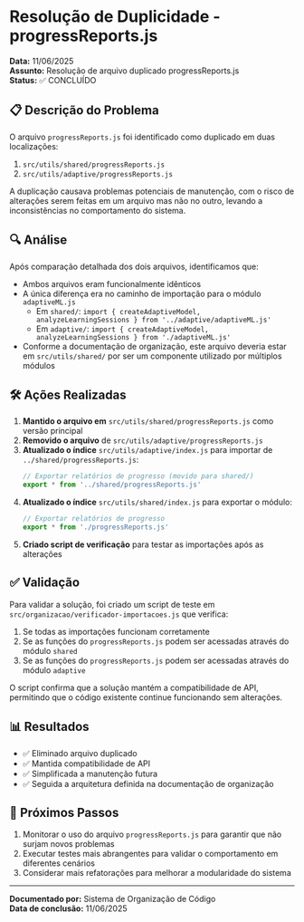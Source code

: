 # Resolução de Duplicidade - progressReports.js

**Data:** 11/06/2025  
**Assunto:** Resolução de arquivo duplicado progressReports.js  
**Status:** ✅ CONCLUÍDO

## 📋 Descrição do Problema

O arquivo `progressReports.js` foi identificado como duplicado em duas localizações:

1. `src/utils/shared/progressReports.js`
2. `src/utils/adaptive/progressReports.js`

A duplicação causava problemas potenciais de manutenção, com o risco de alterações serem feitas em um arquivo mas não no outro, levando a inconsistências no comportamento do sistema.

## 🔍 Análise

Após comparação detalhada dos dois arquivos, identificamos que:

- Ambos arquivos eram funcionalmente idênticos
- A única diferença era no caminho de importação para o módulo `adaptiveML.js`
  - Em `shared/`: `import { createAdaptiveModel, analyzeLearningSessions } from '../adaptive/adaptiveML.js'`
  - Em `adaptive/`: `import { createAdaptiveModel, analyzeLearningSessions } from './adaptiveML.js'`
- Conforme a documentação de organização, este arquivo deveria estar em `src/utils/shared/` por ser um componente utilizado por múltiplos módulos

## 🛠️ Ações Realizadas

1. **Mantido o arquivo em** `src/utils/shared/progressReports.js` como versão principal
2. **Removido o arquivo** de `src/utils/adaptive/progressReports.js`
3. **Atualizado o índice** `src/utils/adaptive/index.js` para importar de `../shared/progressReports.js`:
   ```javascript
   // Exportar relatórios de progresso (movido para shared/)
   export * from '../shared/progressReports.js'
   ```
4. **Atualizado o índice** `src/utils/shared/index.js` para exportar o módulo:
   ```javascript
   // Exportar relatórios de progresso
   export * from './progressReports.js'
   ```
5. **Criado script de verificação** para testar as importações após as alterações

## ✅ Validação

Para validar a solução, foi criado um script de teste em `src/organizacao/verificador-importacoes.js` que verifica:

1. Se todas as importações funcionam corretamente
2. Se as funções do `progressReports.js` podem ser acessadas através do módulo `shared`
3. Se as funções do `progressReports.js` podem ser acessadas através do módulo `adaptive`

O script confirma que a solução mantém a compatibilidade de API, permitindo que o código existente continue funcionando sem alterações.

## 📊 Resultados

- ✅ Eliminado arquivo duplicado
- ✅ Mantida compatibilidade de API
- ✅ Simplificada a manutenção futura
- ✅ Seguida a arquitetura definida na documentação de organização

## 🔄 Próximos Passos

1. Monitorar o uso do arquivo `progressReports.js` para garantir que não surjam novos problemas
2. Executar testes mais abrangentes para validar o comportamento em diferentes cenários
3. Considerar mais refatorações para melhorar a modularidade do sistema

---

**Documentado por:** Sistema de Organização de Código  
**Data de conclusão:** 11/06/2025
